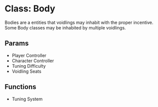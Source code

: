 # Class: Body
Bodies are a entities that voidlings may inhabit with the proper incentive.
Some Body classes may be inhabited by multiple voidlings.

## Params
- Player Controller
- Character Controller
- Tuning Difficulty
- Voidling Seats

## Functions
- Tuning System
